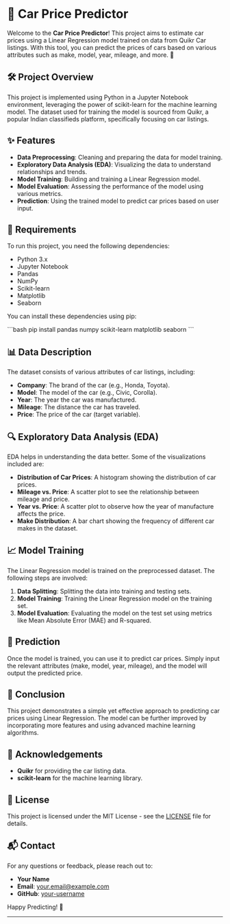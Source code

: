# 🚗 Car Price Predictor

Welcome to the **Car Price Predictor**! This project aims to estimate car prices using a Linear Regression model trained on data from Quikr Car listings. With this tool, you can predict the prices of cars based on various attributes such as make, model, year, mileage, and more. 🚀

## 🛠 Project Overview

This project is implemented using Python in a Jupyter Notebook environment, leveraging the power of scikit-learn for the machine learning model. The dataset used for training the model is sourced from Quikr, a popular Indian classifieds platform, specifically focusing on car listings.

## ✨ Features

- **Data Preprocessing**: Cleaning and preparing the data for model training.
- **Exploratory Data Analysis (EDA)**: Visualizing the data to understand relationships and trends.
- **Model Training**: Building and training a Linear Regression model.
- **Model Evaluation**: Assessing the performance of the model using various metrics.
- **Prediction**: Using the trained model to predict car prices based on user input.

## 🧩 Requirements

To run this project, you need the following dependencies:

- Python 3.x
- Jupyter Notebook
- Pandas
- NumPy
- Scikit-learn
- Matplotlib
- Seaborn

You can install these dependencies using pip:

\`\`\`bash
pip install pandas numpy scikit-learn matplotlib seaborn
\`\`\`

## 📊 Data Description

The dataset consists of various attributes of car listings, including:

- **Company**: The brand of the car (e.g., Honda, Toyota).
- **Model**: The model of the car (e.g., Civic, Corolla).
- **Year**: The year the car was manufactured.
- **Mileage**: The distance the car has traveled.
- **Price**: The price of the car (target variable).

## 🔍 Exploratory Data Analysis (EDA)

EDA helps in understanding the data better. Some of the visualizations included are:

- **Distribution of Car Prices**: A histogram showing the distribution of car prices.
- **Mileage vs. Price**: A scatter plot to see the relationship between mileage and price.
- **Year vs. Price**: A scatter plot to observe how the year of manufacture affects the price.
- **Make Distribution**: A bar chart showing the frequency of different car makes in the dataset.

## 📈 Model Training

The Linear Regression model is trained on the preprocessed dataset. The following steps are involved:

1. **Data Splitting**: Splitting the data into training and testing sets.
2. **Model Training**: Training the Linear Regression model on the training set.
3. **Model Evaluation**: Evaluating the model on the test set using metrics like Mean Absolute Error (MAE) and R-squared.

## 🔮 Prediction

Once the model is trained, you can use it to predict car prices. Simply input the relevant attributes (make, model, year, mileage), and the model will output the predicted price.

## 🏁 Conclusion

This project demonstrates a simple yet effective approach to predicting car prices using Linear Regression. The model can be further improved by incorporating more features and using advanced machine learning algorithms.

## 🙏 Acknowledgements

- **Quikr** for providing the car listing data.
- **scikit-learn** for the machine learning library.

## 📜 License

This project is licensed under the MIT License - see the [LICENSE](LICENSE) file for details.

## 📬 Contact

For any questions or feedback, please reach out to:

- **Your Name**
- **Email**: your.email@example.com
- **GitHub**: [your-username](https://github.com/your-username)

Happy Predicting! 🎉

---

